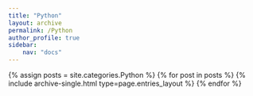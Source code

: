 ```yaml
---
title: "Python"
layout: archive
permalink: /Python
author_profile: true
sidebar:
    nav: "docs"
---
```


{% assign posts = site.categories.Python %}
{% for post in posts %} {% include archive-single.html type=page.entries_layout %} {% endfor %}